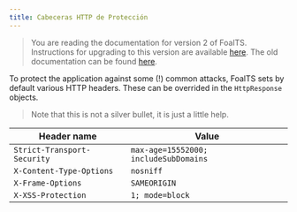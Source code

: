 ```yaml
---
title: Cabeceras HTTP de Protección
---
```


> You are reading the documentation for version 2 of FoalTS. Instructions for upgrading to this version are available [here](../upgrade-to-v2/README.md). The old documentation can be found [here](https://github.com/FoalTS/foal/tree/v1.x/docs).

To protect the application against some (!) common attacks, FoalTS sets by default various HTTP headers. These can be overrided in the `HttpResponse` objects.

> Note that this is not a silver bullet, it is just a little help.

| Header name | Value |
| --- | --- |
| `Strict-Transport-Security` | `max-age=15552000; includeSubDomains` |
| `X-Content-Type-Options` | `nosniff` |
| `X-Frame-Options` | `SAMEORIGIN` |
| `X-XSS-Protection` | `1; mode=block` |
